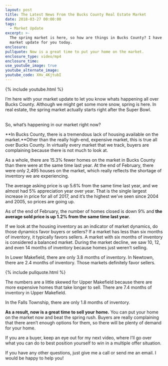 ```yaml
---
layout: post
title: The Latest News From the Bucks County Real Estate Market
date: 2018-03-27 00:00:00
tags:
  - Market Update
excerpt: >-
  The spring market is here, so how are things in Bucks County? I have your
  market update for you today.
enclosure:
pullquote: Now is a great time to put your home on the market.
enclosure_type: video/mp4
enclosure_time:
use_youtube_image: true
youtube_alternate_image:
youtube_code: XHv_4KjtubI
---
```


{% include youtube.html %}

I’m here with your market update to let you know whats happening all over Bucks County. Although we might get some more snow, spring is here. In real estate, the spring market actually starts right after the Super Bowl.

<br>So, what’s happening in our market right now?

**In Bucks County, there is a tremendous lack of housing available on the market.**Other than the really high-end, expensive market, this is true all over Bucks County. In virtually every market that we track, buyers are complaining because there is not much to look at.

As a whole, there are 15.3% fewer homes on the market in Bucks County than there were at the same time last year. At the end of February, there were only 2,495 houses on the market, which really reflects the shortage of inventory we are experiencing.

The average asking price is up 5.6% from the same time last year, and we almost had 5% appreciation year over year. That is the single largest increase in price for all of 2017, and it’s the highest we’ve seen since 2004 and 2005, so prices are going up.

As of the end of February, the number of homes closed is down 9% and **the average sold price is up 1.2% from the same time last year.**

If we look at the housing inventory as an indicator of market dynamics, do those dynamics favor buyers or sellers? If a market has less than six months of inventory, it typically favors sellers. A market with six months of inventory is considered a balanced market. During the market decline, we saw 10, 12, and even 14 months of inventory because homes just weren’t selling.

In Lower Makefield, there are only 3.8 months of inventory. In Newtown, there are 2.4 months of inventory. Those markets definitely favor sellers.

{% include pullquote.html %}

The numbers are a little skewed for Upper Makefield because there are more expensive homes that take longer to sell. There are 7.4 months of inventory in Upper Makefield.

In the Falls Township, there are only 1.8 months of inventory.

**As a result, now is a great time to sell your home.** You can put your home on the market now and beat the spring rush. Buyers are really complaining that there aren’t enough options for them, so there will be plenty of demand for your home.

If you are a buyer, keep an eye out for my next video, where I’ll go over what you can do to best position yourself to win in a multiple offer situation.

If you have any other questions, just give me a call or send me an email. I would be happy to help you!